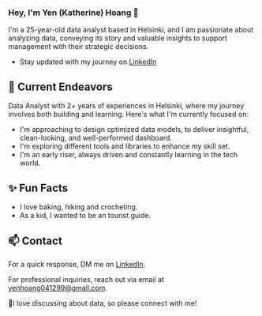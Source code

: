 ### Hey, I'm Yen (Katherine) Hoang 👋 

I'm a 25-year-old data analyst based in Helsinki, and I am passionate about analyzing data, conveying its story and valuable insights to support management with their strategic decisions. 

- Stay updated with my journey on [LinkedIn](https://www.linkedin.com/in/yen-hoang-186b091a2/)
## 🔭 Current Endeavors 

Data Analyst with 2+ years of experiences in Helsinki, where my journey involves both building and learning. Here's what I'm currently focused on:

- I'm approaching to design optimized data models, to deliver insightful, clean-looking, and well-performed dashboard.
- I'm exploring different tools and libraries to enhance my skill set.
- I'm an early riser, always driven and constantly learning in the tech world.

## ✨ Fun Facts 

- I love baking, hiking and crocheting.
- As a kid, I wanted to be an tourist guide.

## 📫 Contact

 For a quick response, DM me on [LinkedIn](https://www.linkedin.com/in/yen-hoang-186b091a2/). 
 
 For professional inquiries, reach out via email at [yenhoang041299@gmail.com](mailto:yenhoang041299@gmail.com). 

 👋I love discussing about data, so please connect with me!

